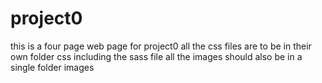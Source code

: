 # project0
this is a four page web page for project0
all the css files are to be in their own folder css including the sass file
all the images should also be in a single folder images
